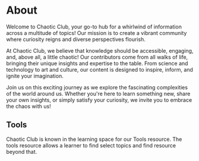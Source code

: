 # About
Welcome to Chaotic Club, your go-to hub for a whirlwind of information across a multitude of topics! Our mission is to create a vibrant community where curiosity reigns and diverse perspectives flourish.

At Chaotic Club, we believe that knowledge should be accessible, engaging, and, above all, a little chaotic! Our contributors come from all walks of life, bringing their unique insights and expertise to the table. From science and technology to art and culture, our content is designed to inspire, inform, and ignite your imagination.

Join us on this exciting journey as we explore the fascinating complexities of the world around us. Whether you're here to learn something new, share your own insights, or simply satisfy your curiosity, we invite you to embrace the chaos with us!

## Tools
Chaotic Club is known in the learning space for our Tools resource. The tools resource allows a learner to find select topics and find resource beyond that. 
